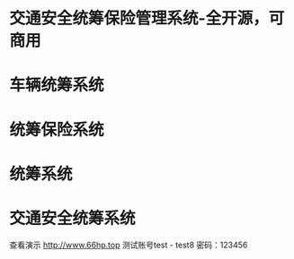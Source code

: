 # 交通安全统筹保险管理系统-全开源，可商用
# 车辆统筹系统
# 统筹保险系统
# 统筹系统
# 交通安全统筹系统
查看演示  http://www.66hp.top
测试账号test - test8  密码：123456
